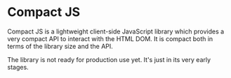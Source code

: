 # Compact JS

Compact JS is a lightweight client-side JavaScript library which provides a very compact API to interact with the HTML DOM. It is compact both in terms of the library size and the API.  

The library is not ready for production use yet. It's just in its very early stages.  

